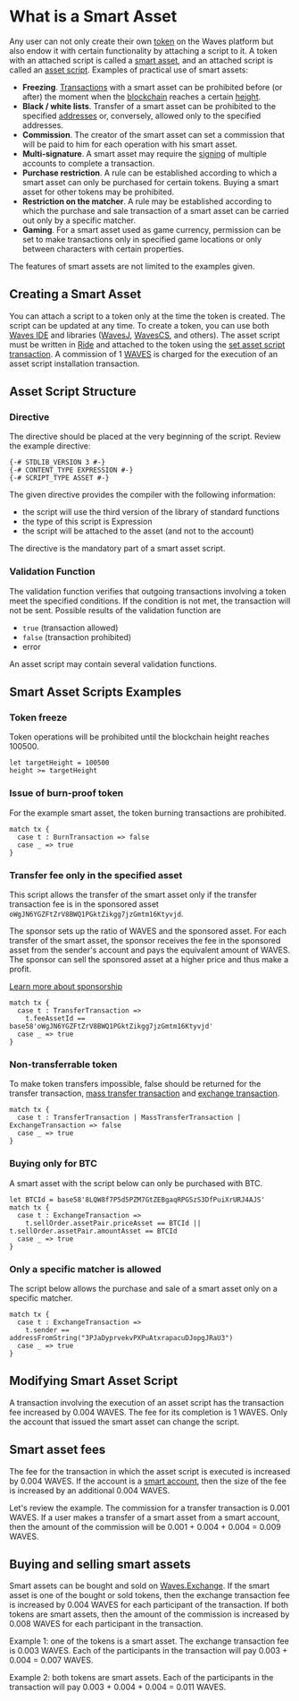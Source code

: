 # What is a Smart Asset

Any user can not only create their own [token](/en/blockchain/token) on the Waves platform but also endow it with certain functionality by attaching a script to it. A token with an attached script is called a [smart asset](/en/blockchain/token/smart-asset), and an attached script is called an [asset script](/en/ride/script/script-types/asset-script). Examples of practical use of smart assets:

- **Freezing**. [Transactions](/en/blockchain/transaction) with a smart asset can be prohibited before (or after) the moment when the [blockchain](/en/blockchain/blockchain) reaches a certain [height](/en/blockchain/blockchain/blockchain-height).
- **Black / white lists**. Transfer of a smart asset can be prohibited to the specified [addresses](/en/blockchain/account/address) or, conversely, allowed only to the specified addresses.
- **Commission**. The creator of the smart asset can set a commission that will be paid to him for each operation with his smart asset.
- **Multi-signature**. A smart asset may require the [signing](/en/blockchain/transaction/transaction-signature) of multiple accounts to complete a transaction.
- **Purchase restriction**. A rule can be established according to which a smart asset can only be purchased for certain tokens. Buying a smart asset for other tokens may be prohibited.
- **Restriction on the matcher**. A rule may be established according to which the purchase and sale transaction of a smart asset can be carried out only by a specific matcher.
- **Gaming**. For a smart asset used as game currency, permission can be set to make transactions only in specified game locations or only between characters with certain properties.

The features of smart assets are not limited to the examples given.

## Creating a Smart Asset

You can attach a script to a token only at the time the token is created. The script can be updated at any time. To create a token, you can use both [Waves IDE](/en/building-apps/smart-contracts/tools/waves-ide) and libraries ([WavesJ](https://github.com/wavesplatform/WavesJ), [WavesCS](https://github.com/wavesplatform/WavesCS), and others). The asset script must be written in [Ride](/en/ride) and attached to the token using the [set asset script transaction](/en/blockchain/transaction-type/set-asset-script-transaction). A commission of 1 [WAVES](/en/blockchain/token/waves) is charged for the execution of an asset script installation transaction.

## Asset Script Structure

### Directive

The directive should be placed at the very beginning of the script. Review the example directive:

```ride
{-# STDLIB_VERSION 3 #-}
{-# CONTENT_TYPE EXPRESSION #-}
{-# SCRIPT_TYPE ASSET #-}
```

The given directive provides the compiler with the following information:

- the script will use the third version of the library of standard functions
- the type of this script is Expression
- the script will be attached to the asset (and not to the account)

The directive is the mandatory part of a smart asset script.

### Validation Function

The validation function verifies that outgoing transactions involving a token meet the specified conditions. If the condition is not met, the transaction will not be sent. Possible results of the validation function are

- `true` (transaction allowed)
- `false` (transaction prohibited)
- error

An asset script may contain several validation functions.

## Smart Asset Scripts Examples

### Token freeze

Token operations will be prohibited until the blockchain height reaches 100500.

```ride
let targetHeight = 100500
height >= targetHeight
```

### Issue of burn-proof token

For the example smart asset, the token burning transactions are prohibited.

```ride
match tx {
  case t : BurnTransaction => false
  case _ => true
}
```

### Transfer fee only in the specified asset

This script allows the transfer of the smart asset only if the transfer transaction fee is in the sponsored asset `oWgJN6YGZFtZrV8BWQ1PGktZikgg7jzGmtm16Ktyvjd`.

The sponsor sets up the ratio of WAVES and the sponsored asset. For each transfer of the smart asset, the sponsor receives the fee in the sponsored asset from the sender's account and pays the equivalent amount of WAVES. The sponsor can sell the sponsored asset at a higher price and thus make a profit.

[Learn more about sponsorship](/en/blockchain/waves-protocol/sponsored-fee)

```ride
match tx {
  case t : TransferTransaction =>
    t.feeAssetId == base58'oWgJN6YGZFtZrV8BWQ1PGktZikgg7jzGmtm16Ktyvjd'
  case _ => true
}
```

### Non-transferrable token

To make token transfers impossible, false should be returned for the transfer transaction, [mass transfer transaction](/en/blockchain/transaction-type/mass-transfer-transaction) and [exchange transaction](/en/blockchain/transaction-type/exchange-transaction).

```ride
match tx {
  case t : TransferTransaction | MassTransferTransaction | ExchangeTransaction => false
  case _ => true
}
```

### Buying only for BTC

A smart asset with the script below can only be purchased with BTC.

```ride
let BTCId = base58'8LQW8f7P5d5PZM7GtZEBgaqRPGSzS3DfPuiXrURJ4AJS'
match tx {
  case t : ExchangeTransaction =>
    t.sellOrder.assetPair.priceAsset == BTCId || t.sellOrder.assetPair.amountAsset == BTCId
  case _ => true
}
```

### Only a specific matcher is allowed

The script below allows the purchase and sale of a smart asset only on a specific matcher.

```ride
match tx {
  case t : ExchangeTransaction =>
    t.sender == addressFromString("3PJaDyprvekvPXPuAtxrapacuDJopgJRaU3")
  case _ => true
}
```

## Modifying Smart Asset Script

A transaction involving the execution of an asset script has the transaction fee increased by 0.004 WAVES. The fee for its completion is 1 WAVES. Only the account that issued the smart asset can change the script.

## Smart asset fees

The fee for the transaction in which the asset script is executed is increased by 0.004 WAVES. If the account is a [smart account](/en/blockchain/account/smart-account), then the size of the fee is increased by an additional 0.004 WAVES.

Let's review the example. The commission for a transfer transaction is 0.001 WAVES. If a user makes a transfer of a smart asset from a smart account, then the amount of the commission will be 0.001 + 0.004 + 0.004 = 0.009 WAVES.

## Buying and selling smart assets

Smart assets can be bought and sold on [Waves.Exchange](https://waves.exchange/). If the smart asset is one of the bought or sold tokens, then the exchange transaction fee is increased by 0.004 WAVES for each participant of the transaction. If both tokens are smart assets, then the amount of the commission is increased by 0.008 WAVES for each participant in the transaction.

Example 1: one of the tokens is a smart asset. The exchange transaction fee is 0.003 WAVES. Each of the participants in the transaction will pay 0.003 + 0.004 = 0.007 WAVES.

Example 2: both tokens are smart assets. Each of the participants in the transaction will pay 0.003 + 0.004 + 0.004 = 0.011 WAVES.